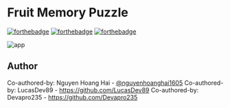 # Fruit Memory Puzzle

[![forthebadge](https://forthebadge.com/images/badges/built-with-love.svg)](https://forthebadge.com)
[![forthebadge](https://forthebadge.com/images/badges/built-with-swag.svg)](https://forthebadge.com)
[![forthebadge](https://forthebadge.com/images/badges/made-with-python.svg)](https://forthebadge.com)

![app](https://github.com/user-attachments/assets/15c8ed8c-70a1-4792-afa7-78f17c82d7a1)

## Author
Co-authored-by: Nguyen Hoang Hai - [@nguyenhoanghai1605](https://github.com/nguyenhoanghai1605)
Co-authored-by: LucasDev89 - https://github.com/LucasDev89 
Co-authored-by: Devapro235 - https://github.com/Devapro235
